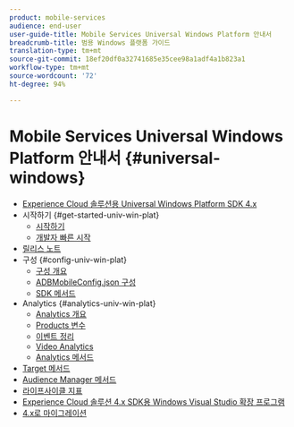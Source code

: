 ```yaml
---
product: mobile-services
audience: end-user
user-guide-title: Mobile Services Universal Windows Platform 안내서
breadcrumb-title: 범용 Windows 플랫폼 가이드
translation-type: tm+mt
source-git-commit: 18ef20df0a32741685e35cee98a1adf4a1b823a1
workflow-type: tm+mt
source-wordcount: '72'
ht-degree: 94%

---
```



# Mobile Services Universal Windows Platform 안내서 {#universal-windows}

+ [Experience Cloud 솔루션용 Universal Windows Platform SDK 4.x](overview.md)
+ 시작하기 {#get-started-univ-win-plat}
   + [시작하기](c-getting-started/c-getting-started.md)
   + [개발자 빠른 시작](c-getting-started/dev-qs.md)
+ [릴리스 노트](release-notes.md)
+ 구성 {#config-univ-win-plat}
   + [구성 개요](c-configuration/c-configuration.md)
   + [ADBMobileConfig.json 구성](c-configuration/c.json.md)
   + [SDK 메서드](c-configuration/methods.md)
+ Analytics {#analytics-univ-win-plat}
   + [Analytics 개요](analytics/analytics.md)
   + [Products 변수](analytics/products.md)
   + [이벤트 정리](analytics/event-serialization.md)
   + [Video Analytics](analytics/video-qs.md)
   + [Analytics 메서드](analytics/analytics-methods.md)
+ [Target 메서드](target/target-methods.md)
+ [Audience Manager 메서드](audiencemgmt/audience-manager-methods.md)
+ [라이프사이클 지표](metrics.md)
+ [Experience Cloud 솔루션 4.x SDK용 Windows Visual Studio 확장 프로그램](extensions/win-vse-4x.md)
+ [4.x로 마이그레이션](migration-v3.md)
